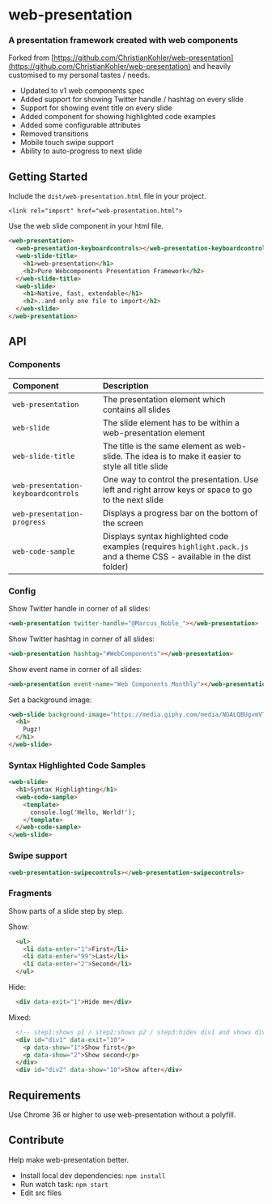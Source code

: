 web-presentation
========

### A presentation framework created with web components

Forked from [https://github.com/ChristianKohler/web-presentation](https://github.com/ChristianKohler/web-presentation) and heavily customised to my personal tastes / needs.

- Updated to v1 web components spec
- Added support for showing Twitter handle / hashtag on every slide
- Support for showing event title on every slide
- Added component for showing highlighted code examples
- Added some configurable attributes
- Removed transitions
- Mobile touch swipe support
- Ability to auto-progress to next slide

## Getting Started

Include the `dist/web-presentation.html` file in your project.

    <link rel="import" href="web-presentation.html">

Use the web slide component in your html file.

```html
<web-presentation>
  <web-presentation-keyboardcontrols></web-presentation-keyboardcontrols>
  <web-slide-title>
    <h1>web-presentation</h1>
    <h2>Pure Webcomponents Presentation Framework</h2>
  </web-slide-title>
  <web-slide>
    <h1>Native, fast, extendable</h1>
    <h2>..and only one file to import</h2>
  </web-slide>
</web-presentation>
```

## API

### Components

|Component|Description|
|:--------|:----------|
|`web-presentation`|The presentation element which contains all slides|
|`web-slide`|The slide element has to be within a web-presentation element|
|`web-slide-title`|The title is the same element as web-slide. The idea is to make it easier to style all title slide|
|`web-presentation-keyboardcontrols`|One way to control the presentation. Use left and right arrow keys or space to go to the next slide|
|`web-presentation-progress`|Displays a progress bar on the bottom of the screen|
|`web-code-sample`|Displays syntax highlighted code examples (requires `highlight.pack.js` and a theme CSS - available in the dist folder)|

### Config

Show Twitter handle in corner of all slides:

```html
<web-presentation twitter-handle="@Marcus_Noble_"></web-presentation>
```

Show Twitter hashtag in corner of all slides:

```html
<web-presentation hashtag="#WebComponents"></web-presentation>
```

Show event name in corner of all slides:

```html
<web-presentation event-name="Web Components Monthly"></web-presentation>
```

Set a background image:

```html
<web-slide background-image="https://media.giphy.com/media/NGALQBUgvmVTa/giphy.gif">
  <h1>
    Pugz!
  </h1>
</web-slide>
```

### Syntax Highlighted Code Samples

```html
<web-slide>
  <h1>Syntax Highlighting</h1>
  <web-code-sample>
    <template>
      console.log('Hello, World!');
    </template>
  </web-code-sample>
</web-slide>
```

### Swipe support

```html
<web-presentation-swipecontrols></web-presentation-swipecontrols>
```


### Fragments
Show parts of a slide step by step.

Show:

```html
  <ul>
    <li data-enter="1">First</li>
    <li data-enter="99">Last</li>
    <li data-enter="2">Second</li>
  </ul>
```

Hide:

```html
  <div data-exit="1">Hide me</div>
```

Mixed:

```html
  <!-- step1:shows p1 / step2:shows p2 / step3:hides div1 and shows div2-->
  <div id="div1" data-exit="10">
    <p data-show="1">Show first</p>
    <p data-show="2">Show second</p>
  </div>
  <div id="div2" data-show="10">Show after</div>
```

## Requirements
Use Chrome 36 or higher to use web-presentation without a polyfill.

## Contribute
Help make web-presentation better.

* Install local dev dependencies: `npm install`
* Run watch task: `npm start`
* Edit src files
